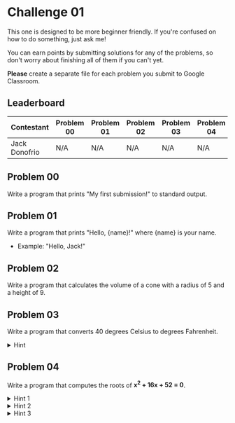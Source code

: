 # Challenge 01
This one is designed to be more beginner friendly. If you're confused on how to do something, just ask me!

You can earn points by submitting solutions for any of the problems, so don't worry about finishing all of them if you can't yet.

<b>Please</b> create a separate file for each problem you submit to Google Classroom.

## Leaderboard

| Contestant | Problem 00| Problem 01| Problem 02| Problem 03| Problem 04|
|-|-|-|-|-|-|
| Jack Donofrio | N/A | N/A | N/A | N/A | N/A |

## Problem 00
Write a program that prints "My first submission!" to standard output.

## Problem 01
Write a program that prints "Hello, {name}!" where {name} is your name. 
- Example: "Hello, Jack!"

## Problem 02
Write a program that calculates the volume of a cone with a radius of 5 and a height of 9.

## Problem 03
Write a program that converts 40 degrees Celsius to degrees Fahrenheit. 
<details>
<summary>Hint </summary>
F = C * 9/5 + 32
</details>

## Problem 04
Write a program that computes the roots of <b>x<sup>2</sup> + 16x + 52 = 0</b>.
<details>
  <summary>Hint 1</summary>
   Two rational roots exist.
</details>
<details>
  <summary>Hint 2</summary>
  The quadratic equation might help
</details>
<details>
  <summary>Hint 3</summary>
  https://imgur.com/pjyy2l6
</details>

